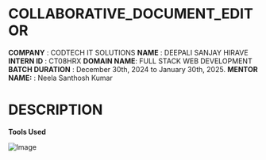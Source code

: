 # COLLABORATIVE_DOCUMENT_EDITOR

**COMPANY** : CODTECH IT SOLUTIONS
**NAME** : DEEPALI SANJAY HIRAVE
**INTERN ID** : CT08HRX
**DOMAIN NAME**: FULL STACK WEB DEVELOPMENT
**BATCH DURATION** : December 30th, 2024 to January 30th, 2025.
**MENTOR NAME:** : Neela Santhosh Kumar
# DESCRIPTION 
**Tools Used**


![Image](https://github.com/user-attachments/assets/01393c64-58f4-4392-be8a-9bd0c4099a2a)
 
